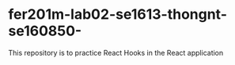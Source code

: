 # fer201m-lab02-se1613-thongnt-se160850-
This repository is to practice React Hooks in the React application
